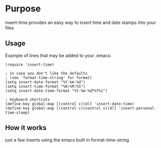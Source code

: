 # Purpose

insert-time provides an easy way to insert time and date stamps into
your files

## Usage

Example of lines that may be added to your .emacs:

```elisp
(require 'insert-time)

; in case you don't like the defaults
; (see `format-time-string' for format)
(setq insert-date-format "%Y-%m-%d")
(setq insert-time-format "%H:%M:%S")
(setq insert-date-time-format "%Y-%m-%dT%T%z")

; keyboard shortcuts
(define-key global-map [(control c)(d)] 'insert-date-time)
(define-key global-map [(control c)(control v)(d)] 'insert-personal-time-stamp)
```

## How it works

just a few inserts using the emacs built in format-time-string
